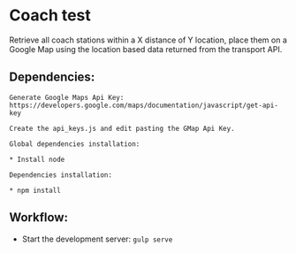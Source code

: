 
# Coach test

Retrieve all coach stations within a X distance of Y location, place them on a Google Map using the location based data returned from the transport API.

Dependencies:
---

```
Generate Google Maps Api Key:
https://developers.google.com/maps/documentation/javascript/get-api-key

Create the api_keys.js and edit pasting the GMap Api Key.

Global dependencies installation:

* Install node

Dependencies installation:

* npm install
```

Workflow:
---

* Start the development server: `gulp serve`